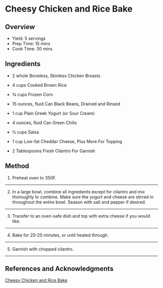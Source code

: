 # Cheesy Chicken and Rice Bake

## Overview

- Yield: 5 servings
- Prep Time: 15 mins
- Cook Time: 30 mins

## Ingredients

- 2 whole Boneless, Skinless Chicken Breasts

- 4 cups Cooked Brown Rice

- ¾ cups Frozen Corn

- 15 ounces, fluid Can Black Beans, Drained and Rinsed

- 1 cup Plain Greek Yogurt (or Sour Cream)

- 4 ounces, fluid Can Green Chilis

- ½ cups Salsa

- 1 cup Low-fat Cheddar Cheese, Plus More For Topping

- 2 Tablespoons Fresh Cilantro For Garnish

## Method

1. Preheat oven to 350F.
---
2. In a large bowl, combine all ingredients except for cilantro and mix thoroughly to combine. Make sure the yogurt and cheese are stirred in throughout the entire bowl. Season with salt and pepper if desired.
---
3. Transfer to an oven-safe dish and top with extra cheese if you would like.
---
4. Bake for 20-25 minutes, or until heated through.
---
5. Garnish with chopped cilantro.
---

## References and Acknowledgments

[Cheesy Chicken and Rice Bake](http://tastykitchen.com/recipes/main-courses/cheesy-chicken-and-rice-bake/)
